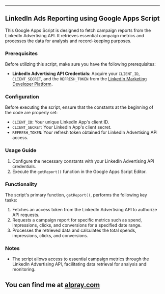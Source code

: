 
---

## LinkedIn Ads Reporting using Google Apps Script

This Google Apps Script is designed to fetch campaign reports from the LinkedIn Advertising API. It retrieves essential campaign metrics and processes the data for analysis and record-keeping purposes.

### Prerequisites

Before utilizing this script, make sure you have the following prerequisites:

- **LinkedIn Advertising API Credentials**: Acquire your `CLIENT_ID`, `CLIENT_SECRET`, and the `REFRESH_TOKEN` from the [LinkedIn Marketing Developer Platform](https://learn.microsoft.com/en-us/linkedin/marketing/quick-start?view=li-lms-2023-10#step-2-get-started-with-the-advertising-api).

### Configuration

Before executing the script, ensure that the constants at the beginning of the code are properly set:

- `CLIENT_ID`: Your unique LinkedIn App's client ID.
- `CLIENT_SECRET`: Your LinkedIn App's client secret.
- `REFRESH_TOKEN`: Your refresh token obtained for LinkedIn Advertising API access.

### Usage Guide

1. Configure the necessary constants with your LinkedIn Advertising API credentials.
2. Execute the `getReport()` function in the Google Apps Script Editor.

### Functionality

The script's primary function, `getReport()`, performs the following key tasks:

1. Fetches an access token from the LinkedIn Advertising API to authorize API requests.
2. Requests a campaign report for specific metrics such as spend, impressions, clicks, and conversions for a specified date range.
3. Processes the retrieved data and calculates the total spends, impressions, clicks, and conversions.

### Notes

- The script allows access to essential campaign metrics through the LinkedIn Advertising API, facilitating data retrieval for analysis and monitoring.

You can find me at [alpray.com](https://alpray.com/)
---

